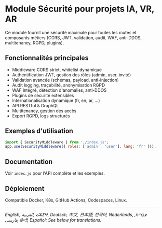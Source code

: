 # Module Sécurité pour projets IA, VR, AR

Ce module fournit une sécurité maximale pour toutes les routes et composants métiers (CORS, JWT, validation, audit, WAF, anti-DDOS, multitenancy, RGPD, plugins).

## Fonctionnalités principales
- Middleware CORS strict, whitelist dynamique
- Authentification JWT, gestion des rôles (admin, user, invité)
- Validation avancée (schémas, payload, anti-injection)
- Audit logging, traçabilité, anonymisation RGPD
- WAF intégré, détection d'anomalies, anti-DDOS
- Plugins de sécurité extensibles
- Internationalisation dynamique (fr, en, ar, ...)
- API RESTful & GraphQL
- Multitenancy, gestion des accès
- Export RGPD, logs structurés

## Exemples d'utilisation
```js
import { SecurityMiddleware } from './index.js';
app.use(SecurityMiddleware({ roles: ['admin', 'user'], lang: 'fr' }));
```

## Documentation
Voir `index.js` pour l'API complète et les exemples.

## Déploiement
Compatible Docker, K8s, GitHub Actions, Codespaces, Linux.

---
*English, العربية, ⴰⵣⵉⵖ, Deutsch, 中文, 日本語, 한국어, Nederlands, עִבְרִית, فارسی, हिन्दी, Español: See below for translations.*
